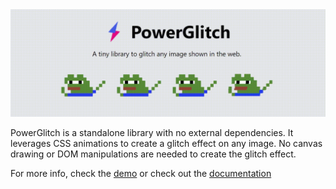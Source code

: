 <img src="assets/banner.gif">

PowerGlitch is a standalone library with no external dependencies. It leverages CSS animations to create a glitch effect on any image. No canvas drawing or DOM manipulations are needed to create the glitch effect.

For more info, check the [demo](https://7ph.github.io/powerglitch/#/playground) or check out the [documentation](https://7ph.github.io/powerglitch/)

